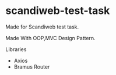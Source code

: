 # scandiweb-test-task
Made for Scandiweb test task.

Made With OOP,MVC Design Pattern.

Libraries 
- Axios
- Bramus Router
